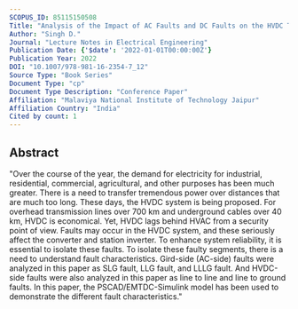 ```yaml
---
SCOPUS_ID: 85115150508
Title: "Analysis of the Impact of AC Faults and DC Faults on the HVDC Transmission Line"
Author: "Singh D."
Journal: "Lecture Notes in Electrical Engineering"
Publication Date: {'$date': '2022-01-01T00:00:00Z'}
Publication Year: 2022
DOI: "10.1007/978-981-16-2354-7_12"
Source Type: "Book Series"
Document Type: "cp"
Document Type Description: "Conference Paper"
Affiliation: "Malaviya National Institute of Technology Jaipur"
Affiliation Country: "India"
Cited by count: 1
---
```


## Abstract
"Over the course of the year, the demand for electricity for industrial, residential, commercial, agricultural, and other purposes has been much greater. There is a need to transfer tremendous power over distances that are much too long. These days, the HVDC system is being proposed. For overhead transmission lines over 700 km and underground cables over 40 km, HVDC is economical. Yet, HVDC lags behind HVAC from a security point of view. Faults may occur in the HVDC system, and these seriously affect the converter and station inverter. To enhance system reliability, it is essential to isolate these faults. To isolate these faulty segments, there is a need to understand fault characteristics. Gird-side (AC-side) faults were analyzed in this paper as SLG fault, LLG fault, and LLLG fault. And HVDC-side faults were also analyzed in this paper as line to line and line to ground faults. In this paper, the PSCAD/EMTDC-Simulink model has been used to demonstrate the different fault characteristics."
